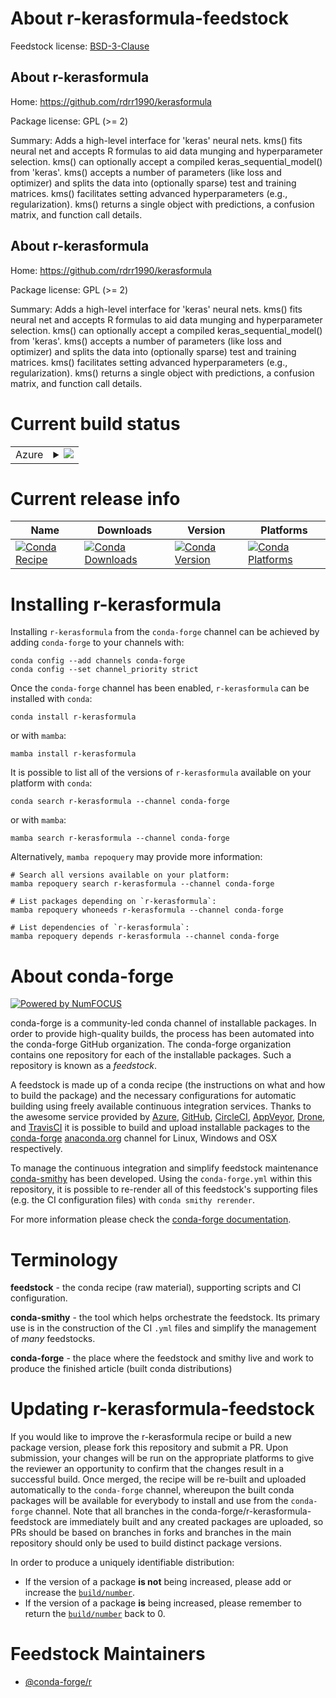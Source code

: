 About r-kerasformula-feedstock
==============================

Feedstock license: [BSD-3-Clause](https://github.com/conda-forge/r-kerasformula-feedstock/blob/main/LICENSE.txt)


About r-kerasformula
--------------------

Home: https://github.com/rdrr1990/kerasformula

Package license: GPL (>= 2)

Summary: Adds a high-level interface for 'keras' neural nets. kms() fits neural net and accepts R formulas to aid data munging and hyperparameter selection. kms() can optionally accept a compiled keras_sequential_model() from 'keras'.  kms() accepts a number of parameters (like loss and optimizer) and splits the data into (optionally sparse) test and training matrices. kms() facilitates setting advanced hyperparameters (e.g., regularization). kms() returns a single object with predictions, a confusion matrix, and function call details.

About r-kerasformula
--------------------

Home: https://github.com/rdrr1990/kerasformula

Package license: GPL (>= 2)

Summary: Adds a high-level interface for 'keras' neural nets. kms() fits neural net and accepts R formulas to aid data munging and hyperparameter selection. kms() can optionally accept a compiled keras_sequential_model() from 'keras'.  kms() accepts a number of parameters (like loss and optimizer) and splits the data into (optionally sparse) test and training matrices. kms() facilitates setting advanced hyperparameters (e.g., regularization). kms() returns a single object with predictions, a confusion matrix, and function call details.

Current build status
====================


<table>
    
  <tr>
    <td>Azure</td>
    <td>
      <details>
        <summary>
          <a href="https://dev.azure.com/conda-forge/feedstock-builds/_build/latest?definitionId=5038&branchName=main">
            <img src="https://dev.azure.com/conda-forge/feedstock-builds/_apis/build/status/r-kerasformula-feedstock?branchName=main">
          </a>
        </summary>
        <table>
          <thead><tr><th>Variant</th><th>Status</th></tr></thead>
          <tbody><tr>
              <td>linux_64_r_base4.3</td>
              <td>
                <a href="https://dev.azure.com/conda-forge/feedstock-builds/_build/latest?definitionId=5038&branchName=main">
                  <img src="https://dev.azure.com/conda-forge/feedstock-builds/_apis/build/status/r-kerasformula-feedstock?branchName=main&jobName=linux&configuration=linux%20linux_64_r_base4.3" alt="variant">
                </a>
              </td>
            </tr><tr>
              <td>linux_64_r_base4.4</td>
              <td>
                <a href="https://dev.azure.com/conda-forge/feedstock-builds/_build/latest?definitionId=5038&branchName=main">
                  <img src="https://dev.azure.com/conda-forge/feedstock-builds/_apis/build/status/r-kerasformula-feedstock?branchName=main&jobName=linux&configuration=linux%20linux_64_r_base4.4" alt="variant">
                </a>
              </td>
            </tr><tr>
              <td>osx_64_r_base4.3</td>
              <td>
                <a href="https://dev.azure.com/conda-forge/feedstock-builds/_build/latest?definitionId=5038&branchName=main">
                  <img src="https://dev.azure.com/conda-forge/feedstock-builds/_apis/build/status/r-kerasformula-feedstock?branchName=main&jobName=osx&configuration=osx%20osx_64_r_base4.3" alt="variant">
                </a>
              </td>
            </tr><tr>
              <td>osx_64_r_base4.4</td>
              <td>
                <a href="https://dev.azure.com/conda-forge/feedstock-builds/_build/latest?definitionId=5038&branchName=main">
                  <img src="https://dev.azure.com/conda-forge/feedstock-builds/_apis/build/status/r-kerasformula-feedstock?branchName=main&jobName=osx&configuration=osx%20osx_64_r_base4.4" alt="variant">
                </a>
              </td>
            </tr><tr>
              <td>win_64_r_base4.3</td>
              <td>
                <a href="https://dev.azure.com/conda-forge/feedstock-builds/_build/latest?definitionId=5038&branchName=main">
                  <img src="https://dev.azure.com/conda-forge/feedstock-builds/_apis/build/status/r-kerasformula-feedstock?branchName=main&jobName=win&configuration=win%20win_64_r_base4.3" alt="variant">
                </a>
              </td>
            </tr><tr>
              <td>win_64_r_base4.4</td>
              <td>
                <a href="https://dev.azure.com/conda-forge/feedstock-builds/_build/latest?definitionId=5038&branchName=main">
                  <img src="https://dev.azure.com/conda-forge/feedstock-builds/_apis/build/status/r-kerasformula-feedstock?branchName=main&jobName=win&configuration=win%20win_64_r_base4.4" alt="variant">
                </a>
              </td>
            </tr>
          </tbody>
        </table>
      </details>
    </td>
  </tr>
</table>

Current release info
====================

| Name | Downloads | Version | Platforms |
| --- | --- | --- | --- |
| [![Conda Recipe](https://img.shields.io/badge/recipe-r--kerasformula-green.svg)](https://anaconda.org/conda-forge/r-kerasformula) | [![Conda Downloads](https://img.shields.io/conda/dn/conda-forge/r-kerasformula.svg)](https://anaconda.org/conda-forge/r-kerasformula) | [![Conda Version](https://img.shields.io/conda/vn/conda-forge/r-kerasformula.svg)](https://anaconda.org/conda-forge/r-kerasformula) | [![Conda Platforms](https://img.shields.io/conda/pn/conda-forge/r-kerasformula.svg)](https://anaconda.org/conda-forge/r-kerasformula) |

Installing r-kerasformula
=========================

Installing `r-kerasformula` from the `conda-forge` channel can be achieved by adding `conda-forge` to your channels with:

```
conda config --add channels conda-forge
conda config --set channel_priority strict
```

Once the `conda-forge` channel has been enabled, `r-kerasformula` can be installed with `conda`:

```
conda install r-kerasformula
```

or with `mamba`:

```
mamba install r-kerasformula
```

It is possible to list all of the versions of `r-kerasformula` available on your platform with `conda`:

```
conda search r-kerasformula --channel conda-forge
```

or with `mamba`:

```
mamba search r-kerasformula --channel conda-forge
```

Alternatively, `mamba repoquery` may provide more information:

```
# Search all versions available on your platform:
mamba repoquery search r-kerasformula --channel conda-forge

# List packages depending on `r-kerasformula`:
mamba repoquery whoneeds r-kerasformula --channel conda-forge

# List dependencies of `r-kerasformula`:
mamba repoquery depends r-kerasformula --channel conda-forge
```


About conda-forge
=================

[![Powered by
NumFOCUS](https://img.shields.io/badge/powered%20by-NumFOCUS-orange.svg?style=flat&colorA=E1523D&colorB=007D8A)](https://numfocus.org)

conda-forge is a community-led conda channel of installable packages.
In order to provide high-quality builds, the process has been automated into the
conda-forge GitHub organization. The conda-forge organization contains one repository
for each of the installable packages. Such a repository is known as a *feedstock*.

A feedstock is made up of a conda recipe (the instructions on what and how to build
the package) and the necessary configurations for automatic building using freely
available continuous integration services. Thanks to the awesome service provided by
[Azure](https://azure.microsoft.com/en-us/services/devops/), [GitHub](https://github.com/),
[CircleCI](https://circleci.com/), [AppVeyor](https://www.appveyor.com/),
[Drone](https://cloud.drone.io/welcome), and [TravisCI](https://travis-ci.com/)
it is possible to build and upload installable packages to the
[conda-forge](https://anaconda.org/conda-forge) [anaconda.org](https://anaconda.org/)
channel for Linux, Windows and OSX respectively.

To manage the continuous integration and simplify feedstock maintenance
[conda-smithy](https://github.com/conda-forge/conda-smithy) has been developed.
Using the ``conda-forge.yml`` within this repository, it is possible to re-render all of
this feedstock's supporting files (e.g. the CI configuration files) with ``conda smithy rerender``.

For more information please check the [conda-forge documentation](https://conda-forge.org/docs/).

Terminology
===========

**feedstock** - the conda recipe (raw material), supporting scripts and CI configuration.

**conda-smithy** - the tool which helps orchestrate the feedstock.
                   Its primary use is in the construction of the CI ``.yml`` files
                   and simplify the management of *many* feedstocks.

**conda-forge** - the place where the feedstock and smithy live and work to
                  produce the finished article (built conda distributions)


Updating r-kerasformula-feedstock
=================================

If you would like to improve the r-kerasformula recipe or build a new
package version, please fork this repository and submit a PR. Upon submission,
your changes will be run on the appropriate platforms to give the reviewer an
opportunity to confirm that the changes result in a successful build. Once
merged, the recipe will be re-built and uploaded automatically to the
`conda-forge` channel, whereupon the built conda packages will be available for
everybody to install and use from the `conda-forge` channel.
Note that all branches in the conda-forge/r-kerasformula-feedstock are
immediately built and any created packages are uploaded, so PRs should be based
on branches in forks and branches in the main repository should only be used to
build distinct package versions.

In order to produce a uniquely identifiable distribution:
 * If the version of a package **is not** being increased, please add or increase
   the [``build/number``](https://docs.conda.io/projects/conda-build/en/latest/resources/define-metadata.html#build-number-and-string).
 * If the version of a package **is** being increased, please remember to return
   the [``build/number``](https://docs.conda.io/projects/conda-build/en/latest/resources/define-metadata.html#build-number-and-string)
   back to 0.

Feedstock Maintainers
=====================

* [@conda-forge/r](https://github.com/conda-forge/r/)

